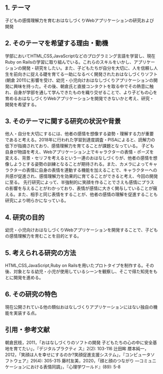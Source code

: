 ## 1. テーマ
子どもの感情理解力を育むおはなしづくりWebアプリケーションの研究および開発
## 2. そのテーマを希望する理由・動機
学部においてHTML,CSS,JavaScriptなどのプログラミング言語を学習し、現在Ruby on Railsの学習に取り組んでいる。これらのスキルをいかし、アプリケーションの開発・研究をしたい。また、子どもたちが自分を大切に、人を信頼し人生を前向きに捉える礎を育てる一助になるべく開発されたおはなしづくりソフト(朝倉 2011)に影響を受け、幼児・小児向けおはなしづくりアプリケーションの開発に興味を持った。その後、朝倉氏と直接コンタクトを取る中でその熱意に触れ、自身が学部を通して学んできたものを織り交ぜることで、より子どもの心を育めるおはなしづくりWebアプリケーションを開発できないかと考え、研究・開発を希望する。
## 3. そのテーマに関する研究の状況や背景 
他人・自分を大切にするには、他者の感情を想像する姿勢・理解する力が重要であると考える。2018年に行われた学習到達度調査・PISAによると、読解力の低下が指摘されており、感情理解力を育てることが課題となっている。
子ども自身が物語を考え、Webアプリケーション上でキャラクターの表情・ポーズを変える、背景・セリフを考えるという一連のおはなしづくりが、他者の感情を想像しようとする姿勢の訓練となることが期待される。また、カメラによってキャラクターの表情に自身の表情を連動する機能を加えることで、キャラクターへの共感が促進され、感情理解力を効果的に育てることができると考え、今回の開発に至る。
先行研究によって、半強制的に笑顔を作ることでさえも感情にプラスの影響を与えることがわかっており、表情が感情に大きく関与していることが窺える。また、相手と同じ表情をすることが、他者の感情の理解を促進することも研究により明らかになっている。
## 4. 研究の目的
幼児・小児向けおはなしづくりWebアプリケーションを開発することで、子どもの感情理解力を育むことを目的とする。
## 5. 考えられる研究の方法
HTML,CSS,JavaScript,Ruby on Railsを用いたプロトタイプを制作する。その後、対象となる幼児・小児が使用しているシーンを観察し、そこで得た知見をもとに開発を進める。
## 6. その研究の特色 
現在公開されている他の類似おはなしづくりアプリケーションにはない独自の機能を実装する点。
  
## 引用・参考文献
朝倉民枝，2011，「おはなしづくりのソフトの開発 子どもたちの心の中に安全基地を育てたい」，『デジタルプラクティ ス』2(2): 103-116
辻田眸 暦本純一，2012，「笑顔は人を幸せにするのか?笑顔促進支援システム」，『コンピュータソフトウェア』29(4): 305-315
藤村友美，2020，「顔と顔のつながり ––コミュニケーションにおける表情同調」，『心理学ワールド』(89): 5-8
